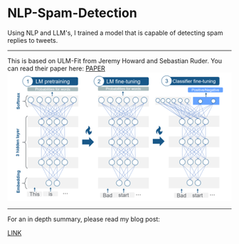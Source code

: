# NLP-Spam-Detection
Using NLP and LLM's, I trained a model that is capable of detecting spam replies to tweets. 

---
This is based on ULM-Fit from Jeremy Howard and Sebastian Ruder. You can read their paper here:
[PAPER](https://arxiv.org/abs/1801.06146)
![Example Image](ulmfit-overview-new.png)

---
For an in depth summary, please read my blog post:

[LINK](https://medium.com/@justin.donnelly0804/using-nlp-to-detect-scam-tweets-with-fastai-ulmfit-1d5ad005808f)


